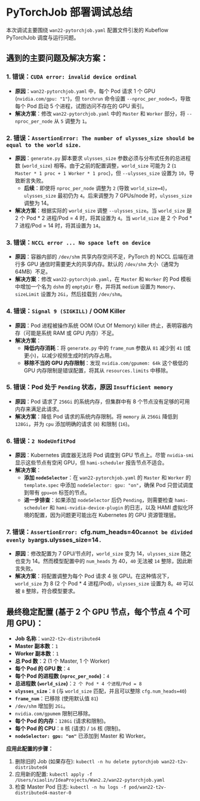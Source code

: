 # PyTorchJob 部署调试总结

本次调试主要围绕 `wan22-pytorchjob.yaml` 配置文件引发的 Kubeflow PyTorchJob 调度与运行问题。

## 遇到的主要问题及解决方案：

### 1. 错误：`CUDA error: invalid device ordinal`
*   **原因**：`wan22-pytorchjob.yaml` 中，每个 Pod 请求 1 个 GPU (`nvidia.com/gpu: "1"`)，但 `torchrun` 命令设置 `--nproc_per_node=5`，导致每个 Pod 启动 5 个进程，试图访问不存在的 GPU 索引。
*   **解决方案**：修改 `wan22-pytorchjob.yaml` 中的 `Master` 和 `Worker` 部分，将 `--nproc_per_node` 从 `5` 调整为 `1`。

### 2. 错误：`AssertionError: The number of ulysses_size should be equal to the world size.`
*   **原因**：`generate.py` 脚本要求 `ulysses_size` 参数必须与分布式任务的总进程数 (`world_size`) 相等。由于之前的配置调整，`world_size` 可能为 2 (`1 Master * 1 proc + 1 Worker * 1 proc`)，但 `--ulysses_size` 设置为 `10`，导致断言失败。
    *   **后续**：即使将 `nproc_per_node` 调整为 `2` (导致 `world_size=4`)，`ulysses_size` 最初仍为 `4`。后来调整为 7 GPUs/node 时，`ulysses_size` 调整为 14。
*   **解决方案**：根据实际的 `world_size` 调整 `--ulysses_size`。当 `world_size` 是 2 个 Pod * 2 进程/Pod = 4 时，将其设置为 `4`。当 `world_size` 是 2 个 Pod * 7 进程/Pod = 14 时，将其设置为 `14`。

### 3. 错误：`NCCL error ... No space left on device`
*   **原因**：容器内部的 `/dev/shm` 共享内存空间不足，PyTorch 的 NCCL 后端在进行多 GPU 通信时需要更大的共享内存。默认的 `/dev/shm` 大小（通常为 64MB）不足。
*   **解决方案**：修改 `wan22-pytorchjob.yaml`，在 `Master` 和 `Worker` 的 Pod 模板中增加一个名为 `dshm` 的 `emptyDir` 卷，并将其 `medium` 设置为 `Memory`、`sizeLimit` 设置为 `2Gi`，然后挂载到 `/dev/shm`。

### 4. 错误：`Signal 9 (SIGKILL)` / OOM Killer
*   **原因**：Pod 进程被操作系统 OOM (Out Of Memory) killer 终止，表明容器内存（可能是系统 RAM 或 GPU 内存）不足。
*   **解决方案**：
    *   **降低内存消耗**：将 `generate.py` 中的 `frame_num` 参数从 `81` 减少到 `41` (或更小)，以减少视频生成时的内存占用。
    *   **移除不当的 GPU 内存限制**：发现 `nvidia.com/gpumem: 64k` 这个极低的 GPU 内存限制是错误配置，将其从 `resources.limits` 中移除。

### 5. 错误：Pod 处于 `Pending` 状态，原因 `Insufficient memory`
*   **原因**：Pod 请求了 `256Gi` 的系统内存，但集群中有 8 个节点没有足够的可用内存来满足此请求。
*   **解决方案**：降低 Pod 请求的系统内存限制。将 `memory` 从 `256Gi` 降低到 `128Gi`，并为 `cpu` 添加明确的请求 (`8`) 和限制 (`16`)。

### 6. 错误：`2 NodeUnfitPod`
*   **原因**：Kubernetes 调度器无法将 Pod 调度到 GPU 节点上。尽管 `nvidia-smi` 显示这些节点有空闲 GPU，但 `hami-scheduler` 报告节点不适合。
*   **解决方案**：
    *   **添加 `nodeSelector`**：在 `wan22-pytorchjob.yaml` 的 `Master` 和 `Worker` 的 `template.spec` 中添加 `nodeSelector: gpu: "on"`，确保 Pod 只尝试调度到带有 `gpu=on` 标签的节点。
    *   **进一步排查**：如果添加 `nodeSelector` 后仍 `Pending`，则需要检查 `hami-scheduler` 和 `hami-nvidia-device-plugin` 的日志，以及 HAMI 虚拟化环境的配置，因为问题更可能出在 Kubernetes 的 GPU 资源管理层。

### 7. 错误：`AssertionError: `cfg.num_heads=40` cannot be divided evenly by `args.ulysses_size=14`.`
*   **原因**：修改配置为 7 GPU/节点时，`world_size` 变为 14，`ulysses_size` 随之也变为 14。然而模型配置中的 `num_heads` 为 40，`40` 无法被 `14` 整除，因此断言失败。
*   **解决方案**：将配置调整为每个 Pod 请求 4 张 GPU。在这种情况下，`world_size` 为 8 (2 个 Pod * 4 进程/Pod)，`ulysses_size` 设置为 8。`40` 可以被 `8` 整除，符合模型要求。

## 最终稳定配置 (基于 2 个 GPU 节点，每个节点 4 个可用 GPU)：

*   **Job 名称**：`wan22-t2v-distributed4`
*   **Master 副本数**：`1`
*   **Worker 副本数**：`1`
*   **总 Pod 数**：2 (1 个 Master, 1 个 Worker)
*   **每个 Pod 的 GPU 数**：`4`
*   **每个 Pod 的进程数 (`nproc_per_node`)**：`4`
*   **总进程数 (`world_size`)**：`2 个 Pod * 4 个进程/Pod = 8`
*   **`ulysses_size`**：`8` (与 `world_size` 匹配，并且可以整除 `cfg.num_heads=40`)
*   **`frame_num`**：已移除 (使用默认值 `81`)
*   `/dev/shm` 增加到 `2Gi`。
*   `nvidia.com/gpumem` 限制已移除。
*   **每个 Pod 的内存**：`128Gi` (请求和限制)。
*   **每个 Pod 的 CPU**：`8` 核 (请求) / `16` 核 (限制)。
*   **`nodeSelector: gpu: "on"`** 已添加到 Master 和 Worker。

**应用此配置的步骤：**
1.  删除旧的 Job (如果存在): `kubectl -n hu delete pytorchjob wan22-t2v-distributed4`
2.  应用新的配置: `kubectl apply -f /Users/xiaolin/IdeaProjects/Wan2.2/wan22-pytorchjob.yaml`
3.  检查 Master Pod 日志: `kubectl -n hu logs -f pod/wan22-t2v-distributed4-master-0`
